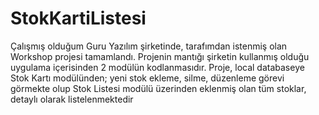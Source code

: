 # StokKartiListesi

Çalışmış olduğum Guru Yazılım şirketinde, tarafımdan istenmiş olan Workshop projesi tamamlandı.
Projenin mantığı şirketin kullanmış olduğu uygulama içerisinden 2 modülün kodlanmasıdır.
Proje, local databaseye Stok Kartı modülünden; yeni stok ekleme, silme, düzenleme görevi görmekte 
olup Stok Listesi modülü üzerinden eklenmiş olan tüm stoklar, detaylı olarak listelenmektedir
